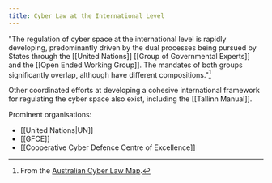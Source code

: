 ```yaml
---
title: Cyber Law at the International Level
---
```

"The regulation of cyber space at the international level is rapidly developing, predominantly driven by the dual processes being pursued by States through the [[United Nations]] [[Group of Governmental Experts]] and the [[Open Ended Working Group]]. The mandates of both groups significantly overlap, although have different compositions."[^1]

[^1]: From the [Australian Cyber Law Map](http://austlii.community/foswiki/CyberLaw/AustralianCyberLawMap/InternationalCyberEngagement).

Other coordinated efforts at developing a cohesive international framework for regulating the cyber space also exist, including the [[Tallinn Manual]].

Prominent organisations:
- [[United Nations|UN]]
- [[GFCE]]
- [[Cooperative Cyber Defence Centre of Excellence]]